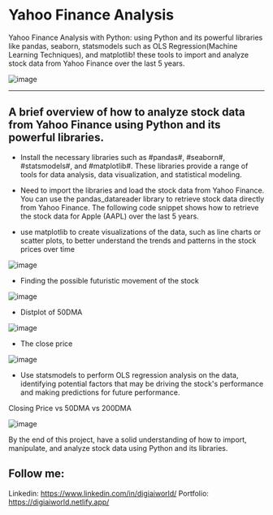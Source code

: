 # Yahoo Finance Analysis
Yahoo Finance Analysis with Python: using Python and its powerful libraries like pandas, seaborn, statsmodels such as OLS Regression(Machine Learning Techniques), and matplotlib! these tools to import and analyze stock data from Yahoo Finance over the last 5 years. 

![image](https://user-images.githubusercontent.com/43418706/235449985-5252f701-88ab-4146-8c1a-d1f233ce81f9.png)

---
A brief overview of how to analyze stock data from Yahoo Finance using Python and its powerful libraries.
---

* Install the necessary libraries such as #pandas#, #seaborn#, #statsmodels#, and #matplotlib#. These libraries provide a range of tools for data analysis, data visualization, and statistical modeling.

* Need to import the libraries and load the stock data from Yahoo Finance. You can use the pandas_datareader library to retrieve stock data directly from Yahoo Finance. The following code snippet shows how to retrieve the stock data for Apple (AAPL) over the last 5 years.

* use matplotlib to create visualizations of the data, such as line charts or scatter plots, to better understand the trends and patterns in the stock prices over time

![image](https://user-images.githubusercontent.com/43418706/235450795-9022c3f2-07e5-44e7-9ed0-326735f456fe.png)

* Finding the possible futuristic movement of the stock

![image](https://user-images.githubusercontent.com/43418706/235451037-01035518-850e-4650-b060-014a6457e57a.png)

* Distplot of 50DMA

![image](https://user-images.githubusercontent.com/43418706/235451077-4395eb83-17e7-4341-8730-fd688f4c95e2.png)

* The close price

![image](https://user-images.githubusercontent.com/43418706/235451145-4a9cf90f-35e7-4a83-b3c2-bb75b09588cc.png)

* Use statsmodels to perform OLS regression analysis on the data, identifying potential factors that may be driving the stock's performance and making predictions for future performance.

Closing Price vs 50DMA vs 200DMA

![image](https://user-images.githubusercontent.com/43418706/235451334-e9ca16d1-cfd2-41de-9c7b-657068053956.png)


By the end of this project, have a solid understanding of how to import, manipulate, and analyze stock data using Python and its libraries.

## Follow me:
Linkedin: https://www.linkedin.com/in/digiaiworld/
Portfolio: https://digiaiworld.netlify.app/
